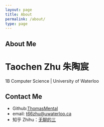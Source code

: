 ```yaml
---
layout: page
title: About
permalink: /about/
type: page
---
```


## About Me
# Taochen Zhu 朱陶宸
1B Computer Science | University of Waterloo

## Contact Me
* Github:[ThomasMental](https://github.com/thomasmental)
* email: t66zhu@uwaterloo.ca
* 知乎 Zhihu：[无聊的三](https://www.zhihu.com/people/wu-liao-de-zhu-san)